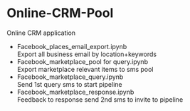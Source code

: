 # Online-CRM-Pool
Online CRM application
- Facebook_places_email_export.ipynb<br>
  Export all business email by location+keywords
- Facebook_marketplace_pool for query.ipynb<br>
  Export marketplace relevant items to sms pool
- Facebook_marketplace_query.ipynb<br>
  Send 1st query sms to start pipeline
- Facebook_marketplace_response.ipynb<br>
  Feedback to response send 2nd sms to invite to pipeline
